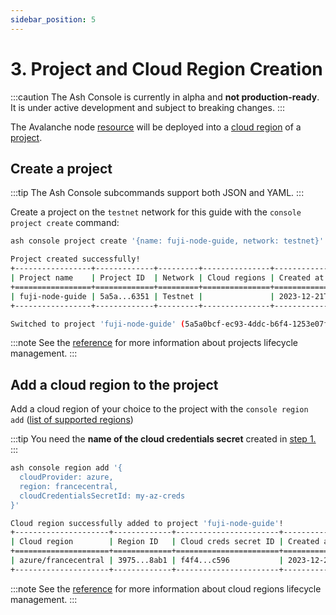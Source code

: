 ```yaml
---
sidebar_position: 5
---
```


# 3. Project and Cloud Region Creation

:::caution
The Ash Console is currently in alpha and **not production-ready**. It is under active development and subject to breaking changes.
:::

The Avalanche node [resource](/docs/console/glossary#resource) will be deployed into a [cloud region](/docs/console/glossary#cloud-region) of a [project](/docs/console/glossary#project).

## Create a project

:::tip
The Ash Console subcommands support both JSON and YAML.
:::

Create a project on the `testnet` network for this guide with the `console project create` command:

```bash title="Command"
ash console project create '{name: fuji-node-guide, network: testnet}'
```

```bash title="Output"
Project created successfully!
+-----------------+-------------+---------+---------------+------------------+
| Project name    | Project ID  | Network | Cloud regions | Created at       |
+=================+=============+=========+===============+==================+
| fuji-node-guide | 5a5a...6351 | Testnet |               | 2023-12-21T11:07 |
+-----------------+-------------+---------+---------------+------------------+

Switched to project 'fuji-node-guide' (5a5a0bcf-ec93-4ddc-b6f4-1253e07f6351)!
```

:::note
See the [reference](/docs/console/reference/project-management) for more information about projects lifecycle management.
:::

## Add a cloud region to the project

Add a cloud region of your choice to the project with the `console region add` ([list of supported regions](/docs/console/glossary#cloud-region))

:::tip
You need the **name of the cloud credentials secret** created in [step 1.](/docs/console/guides/fuji-node/cloud-credentials)
:::

```bash title="Command"
ash console region add '{
  cloudProvider: azure,
  region: francecentral,
  cloudCredentialsSecretId: my-az-creds
}'
```

```bash title="Output"
Cloud region successfully added to project 'fuji-node-guide'!
+---------------------+-------------+-----------------------+------------------+-----------+
| Cloud region        | Region ID   | Cloud creds secret ID | Created at       | Status    |
+=====================+=============+=======================+==================+===========+
| azure/francecentral | 3975...8ab1 | f4f4...c596           | 2023-12-21T11:18 | Available |
+---------------------+-------------+-----------------------+------------------+-----------+
```

:::note
See the [reference](/docs/console/reference/resource-management) for more information about cloud regions lifecycle management.
:::
